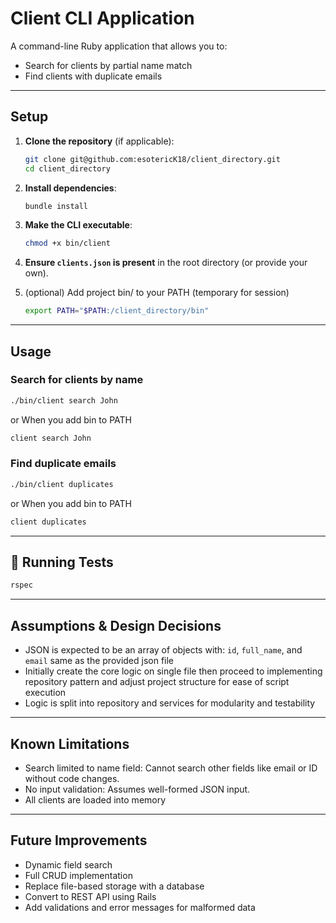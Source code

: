 # Client CLI Application

A command-line Ruby application that allows you to:

- Search for clients by partial name match
- Find clients with duplicate emails

---

## Setup

1. **Clone the repository** (if applicable):

   ```bash
   git clone git@github.com:esotericK18/client_directory.git
   cd client_directory
   ```

2. **Install dependencies**:

   ```bash
   bundle install
   ```

3. **Make the CLI executable**:

   ```bash
   chmod +x bin/client
   ```

4. **Ensure `clients.json` is present** in the root directory (or provide your own).

5. (optional) Add project bin/ to your PATH (temporary for session)

   ```bash
   export PATH="$PATH:/client_directory/bin"
   ```

---

## Usage

### Search for clients by name

```bash
./bin/client search John
```

or When you add bin to PATH

```bash
client search John
```

### Find duplicate emails

```bash
./bin/client duplicates
```

or When you add bin to PATH

```bash
client duplicates
```

---

## 🧪 Running Tests

```bash
rspec
```

---

## Assumptions & Design Decisions

- JSON is expected to be an array of objects with: `id`, `full_name`, and `email` same as the provided json file
- Initially create the core logic on single file then proceed to implementing repository pattern and adjust project structure for ease of script execution
- Logic is split into repository and services for modularity and testability

---

## Known Limitations

- Search limited to name field: Cannot search other fields like email or ID without code changes.
- No input validation: Assumes well-formed JSON input.
- All clients are loaded into memory

---

## Future Improvements

- Dynamic field search
- Full CRUD implementation
- Replace file-based storage with a database
- Convert to REST API using Rails
- Add validations and error messages for malformed data
